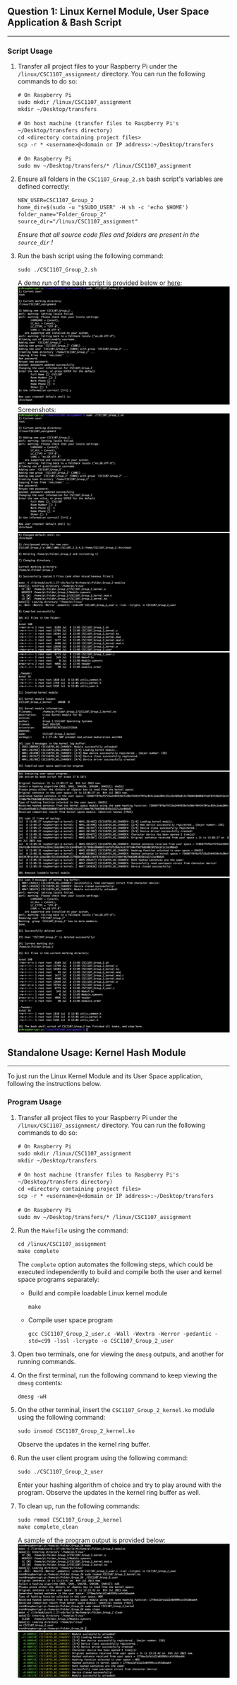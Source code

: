 ## Question 1: Linux Kernel Module, User Space Application & Bash Script
---
### Script Usage
1. Transfer all project files to your Raspberry Pi under the `/linux/CSC1107_assignment/` directory. You can run the following commands to do so:
    ```
    # On Raspberry Pi
    sudo mkdir /linux/CSC1107_assignment
    mkdir ~/Desktop/transfers

    # On host machine (transfer files to Raspberry Pi's ~/Desktop/transfers directory)
    cd <directory containing project files>
    scp -r * <username>@<domain or IP address>:~/Desktop/transfers 

    # On Raspberry Pi
    sudo mv ~/Desktop/transfers/* /linux/CSC1107_assignment
    ```

2. Ensure all folders in the `CSC1107_Group_2.sh` bash script's variables are defined correctly:
    ```
    NEW_USER=CSC1107_Group_2
    home_dir=$(sudo -u "$SUDO_USER" -H sh -c 'echo $HOME')	
    folder_name="Folder_Group_2" 							
    source_dir="/linux/CSC1107_assignment"
    ```
    *Ensure that all source code files and folders are present in the `source_dir` !*

3. Run the bash script using the following command:
    ```
    sudo ./CSC1107_Group_2.sh
    ```

    A demo run of the bash script is provided below or [here](https://www.youtube.com/watch?v=XhTe-5jQOa4):
    [![Bash Script Demo](/docs/bash_1.png)](https://www.youtube.com/watch?v=XhTe-5jQOa4)
    Screenshots:
    ![Bash_1](/docs/bash_1.png)
    ![Bash_2](/docs/bash_2.png)
    ![Bash_3](/docs/bash_3.png)
    ![Bash_4](/docs/bash_4.png)
    ![Bash_5](/docs/bash_5.png)

## Standalone Usage: Kernel Hash Module
---
To just run the Linux Kernel Module and its User Space application, following the instructions below.

### Program Usage
1. Transfer all project files to your Raspberry Pi under the `/linux/CSC1107_assignment/` directory. You can run the following commands to do so:
    ```
    # On Raspberry Pi
    sudo mkdir /linux/CSC1107_assignment
    mkdir ~/Desktop/transfers

    # On host machine (transfer files to Raspberry Pi's ~/Desktop/transfers directory)
    cd <directory containing project files>
    scp -r * <username>@<domain or IP address>:~/Desktop/transfers 

    # On Raspberry Pi
    sudo mv ~/Desktop/transfers/* /linux/CSC1107_assignment
    ```
2. Run the `Makefile` using the command:
    ```
    cd /linux/CSC1107_assignment
    make complete
    ```

    The `complete` option automates the following steps, which could be executed independently to build and compile both the user and kernel space programs separately:
    - Build and compile loadable Linux kernel module
        ```
        make
        ```
    - Compile user space program
        ```
        gcc CSC1107_Group_2_user.c -Wall -Wextra -Werror -pedantic -std=c99 -lssl -lcrypto -o CSC1107_Group_2_user    

        ```
3. Open two terminals, one for viewing the `dmesg` outputs, and another for running commands.
4. On the first terminal, run the following command to keep viewing the `dmesg` contents:
    ```
    dmesg -wH
    ```
5. On the other terminal, insert the `CSC1107_Group_2_kernel.ko` module using the following command:
    ```
    sudo insmod CSC1107_Group_2_kernel.ko
    ```
    Observe the updates in the kernel ring buffer.
6. Run the user client program using the following command:
    ```
    sudo ./CSC1107_Group_2_user
    ```
    Enter your hashing algorithm of choice and try to play around with the program. Observe the updates in the kernel ring buffer as well.
7. To clean up, run the following commands:
    ```
    sudo rmmod CSC1107_Group_2_kernel 
    make complete_clean
    ```

    A sample of the program output is provided below:
    ![Standalone_1](/docs/standalone_1.png)
    ![Standalone_2](/docs/standalone_2.png)
